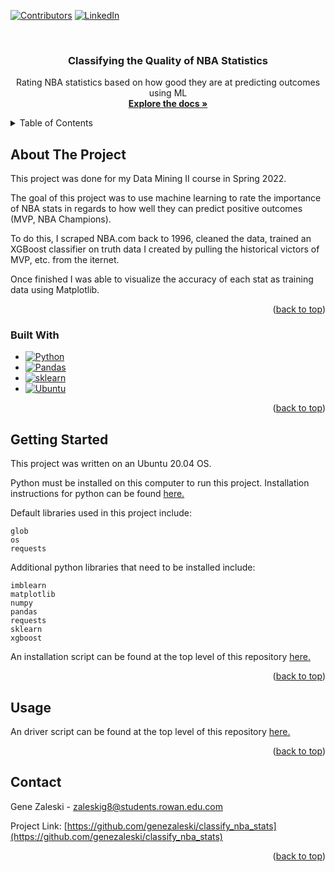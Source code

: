 <a name="readme-top"></a>

[![Contributors][contributors-shield]][contributors-url]
[![LinkedIn][linkedin-shield]][linkedin-url]

<!-- PROJECT LOGO -->
<br />
<div align="center">

<h3 align="center">Classifying the Quality of NBA Statistics</h3>

  <p align="center">
    Rating NBA statistics based on how good they are at predicting outcomes using ML
    <br />
    <a href="https://github.com/genezaleski/classify_nba_stats/classifyingNbaStatsXGBoost.pdf"><strong>Explore the docs »</strong></a>
    <br />
  </p>
</div>

<!-- TABLE OF CONTENTS -->
<details>
  <summary>Table of Contents</summary>
  <ol>
    <li>
      <a href="#about-the-project">About The Project</a>
      <ul>
        <li><a href="#built-with">Built With</a></li>
      </ul>
    </li>
    <li>
      <a href="#getting-started">Getting Started</a>
    </li>
    <li><a href="#usage">Usage</a></li>
  </ol>
</details>

<!-- ABOUT THE PROJECT -->
## About The Project

This project was done for my Data Mining II course in Spring 2022.

The goal of this project was to use machine learning to rate the importance of NBA stats in regards to how well they can predict positive outcomes (MVP, NBA Champions).

To do this, I scraped NBA.com back to 1996, cleaned the data, trained an XGBoost classifier on truth data I created by pulling the historical victors of MVP, etc. from the iternet.

Once finished I was able to visualize the accuracy of each stat as training data using Matplotlib.

<p align="right">(<a href="#readme-top">back to top</a>)</p>

### Built With

* [![Python][python.link]][python-url]
* [![Pandas][pandas.link]][pandas-url]
* [![sklearn][skl.link]][skl-url]
* [![Ubuntu][ubuntu.link]][ubuntu-url]

<p align="right">(<a href="#readme-top">back to top</a>)</p>

<!-- GETTING STARTED -->
## Getting Started

This project was written on an Ubuntu 20.04 OS.

Python must be installed on this computer to run this project. 
Installation instructions for python can be found <a href="https://www.python.org/downloads/">here.</a>

Default libraries used in this project include:

    glob
    os
    requests

Additional python libraries that need to be installed include:

    imblearn
    matplotlib
    numpy
    pandas
    requests
    sklearn
    xgboost
    
An installation script can be found at the top level of this repository <a href="https://github.com/genezaleski/classify_nba_stats/blob/master/install.sh">here.</a>

<p align="right">(<a href="#readme-top">back to top</a>)</p>

<!-- USAGE EXAMPLES -->
## Usage

An driver script can be found at the top level of this repository <a href="https://github.com/genezaleski/classify_nba_stats/blob/master/run.sh">here.</a>

<p align="right">(<a href="#readme-top">back to top</a>)</p>

<!-- CONTACT -->
## Contact

Gene Zaleski - zaleskig8@students.rowan.edu.com

Project Link: [https://github.com/genezaleski/classify_nba_stats](https://github.com/genezaleski/classify_nba_stats)

<p align="right">(<a href="#readme-top">back to top</a>)</p>


<!-- MARKDOWN LINKS & IMAGES -->
<!-- https://www.markdownguide.org/basic-syntax/#reference-style-links -->
[contributors-shield]: https://img.shields.io/github/contributors/genezaleski/classify_nba_stats.svg?style=for-the-badge
[contributors-url]: https://github.com/genezaleski/classify_nba_stats/graphs/contributors
[forks-shield]: https://img.shields.io/github/forks/genezaleski/classify_nba_stats.svg?style=for-the-badge
[forks-url]: https://github.com/genezaleski/classify_nba_stats/network/members
[stars-shield]: https://img.shields.io/github/stars/genezaleski/classify_nba_stats.svg?style=for-the-badge
[stars-url]: https://github.com/genezaleski/classify_nba_stats/stargazers
[issues-shield]: https://img.shields.io/github/issues/genezaleski/classify_nba_stats.svg?style=for-the-badge
[issues-url]: https://github.com/genezaleski/classify_nba_stats/issues
[license-shield]: https://img.shields.io/github/license/genezaleski/classify_nba_stats.svg?style=for-the-badge
[license-url]: https://github.com/genezaleski/classify_nba_stats/blob/master/LICENSE.txt
[linkedin-shield]: https://img.shields.io/badge/-LinkedIn-black.svg?style=for-the-badge&logo=linkedin&colorB=555
[linkedin-url]: https://linkedin.com/in/gene-zaleski-56b2a0175
[product-screenshot]: images/screenshot.png
[python.link]: https://img.shields.io/badge/python-gray?logo=python&logoColor=#3776AB
[python-url]: https://www.python.org/
[pandas.link]: https://img.shields.io/badge/pandas-black?logo=pandas&logoColor=#150458
[pandas-url]: https://pandas.pydata.org/
[skl.link]: https://img.shields.io/badge/scikit_learn-fedcba?logo=scikitlearn&logoColor=#DE00A5
[skl-url]: https://scikit-learn.org/stable/
[ubuntu.link]: https://img.shields.io/badge/ubuntu-lightgray?logo=ubuntu&logoColor=#E95420
[ubuntu-url]: https://ubuntu.com/
